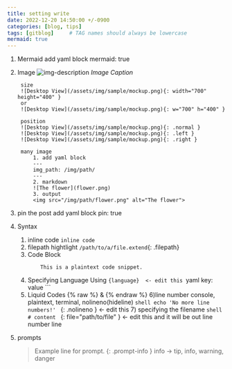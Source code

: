 ```yaml
---
title: setting write
date: 2022-12-20 14:50:00 +/-0900
categories: [blog, tips]
tags: [gitblog]     # TAG names should always be lowercase
mermaid: true
---
```




1. Mermaid
        add yaml block
        mermaid: true
2. Image
        ![img-description](/path/to/image)  _Image Caption_

        size 
        ![Desktop View](/assets/img/sample/mockup.png){: width="700" height="400" }
        or
        ![Desktop View](/assets/img/sample/mockup.png){: w="700" h="400" }

        position
        ![Desktop View](/assets/img/sample/mockup.png){: .normal }
        ![Desktop View](/assets/img/sample/mockup.png){: .left }
        ![Desktop View](/assets/img/sample/mockup.png){: .right }

        many image
            1. add yaml block
            ---
            img_path: /img/path/    
            ---
            2. markdown 
            ![The flower](flower.png)
            3. output
            <img src="/img/path/flower.png" alt="The flower">

3. pin the post
    add yaml block
        pin: true

4. Syntax
    1) inline code 
        `inline code`
    2) filepath hightlight
        `/path/to/a/file.extend`{: .filepath}
    3) Code Block
        ```
            This is a plaintext code snippet.
        ```
    4) Specifying Language
        Using ```{language}  <- edit this
            ```yaml
            key: value
            ```
    5) Liquid Codes
        {% raw %}  & {% endraw %} 
    6)line number 
        console, plaintext, terminal, nolineno(hideline)
            ```shell
                echo 'No more line numbers!'
            ```
            {: .nolineno } <- edit this
        7) specifying the filename
            ```shell
                # content
            ```
            {: file="path/to/file" } <- edit this and it will be out line number line
5. prompts 
    > Example line for prompt.
    {: .prompt-info }
    info -> tip, info, warning, danger

